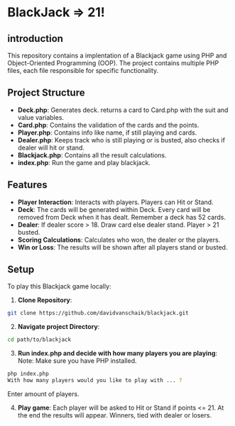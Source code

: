 # BlackJack => 21!

## introduction
This repository contains a implentation of a Blackjack game using PHP and Object-Oriented Programming (OOP). The project contains multiple PHP files, each file responsible for specific functionality.

## Project Structure
- **Deck.php**: Generates deck. returns a card to Card.php with the suit and value variables.
- **Card.php**: Contains the validation of the cards and the points.
- **Player.php**: Contains info like name, if still playing and cards.
- **Dealer.php**: Keeps track who is still playing or is busted, also checks if dealer will hit or stand. 
- **Blackjack.php**: Contains all the result calculations. 
- **index.php**: Run the game and play blackjack.

## Features
- **Player Interaction**: Interacts with players. Players can Hit or Stand.
- **Deck**: The cards will be generated within Deck. Every card will be removed from Deck when it has dealt. Remember a deck has 52 cards.
- **Dealer**: If dealer score > 18. Draw card else dealer stand. Player > 21 busted.
- **Scoring Calculations**: Calculates who won, the dealer or the players. 
- **Win or Loss**: The results will be shown after all players stand or busted.

## Setup 
To play this Blackjack game locally:

1. **Clone Repository**:
```bash
git clone https://github.com/davidvanschaik/blackjack.git
```

2. **Navigate project Directory**:
```bash
cd path/to/blackjack
```

3. **Run index.php and decide with how many players you are playing**:
Note: Make sure you have PHP installed.
```bash
php index.php
With how many players would you like to play with ... ?
```
Enter amount of players.


4. **Play game**:
Each player will be asked to Hit or Stand if points <= 21. At the end the results will appear. Winners, tied with dealer or losers.



